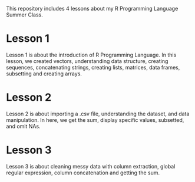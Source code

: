 This repository includes 4 lessons about my R Programming Language Summer Class.

# Lesson 1

Lesson 1 is about the introduction of R Programming Language. In this lesson, we created vectors, understanding data structure, creating sequences, concatenating strings, creating lists, matrices, data frames, subsetting and creating arrays.

# Lesson 2

Lesson 2 is about importing a .csv file, understanding the dataset, and data manipulation. In here, we get the sum, display specific values, subsetted, and omit NAs.

# Lesson 3

Lesson 3 is about cleaning messy data with column extraction, global regular expression, column concatenation and getting the sum.